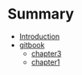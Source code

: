 # Summary

* [Introduction](README.md)
* [gitbook](gitbook/SUMMARY.md)
   * [chapter3](gitbook/chapter3.md)
   * [chapter1](chapter1.md)

